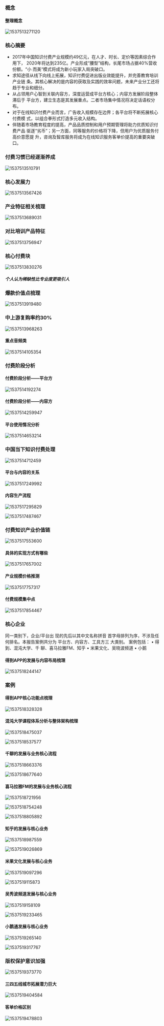 ### 概念

#### 整理概念

![1537513271120](C:\Users\Administrator\Desktop\项目计划书相关\在线知识付费主要点域\img\1537513271120.png)

### 核心摘要

- 2017年中国知识付费产业规模约49亿元，在人才、时长、定价等因素综合作用下， 2020年将达到235亿。产业形成“腰型”结构，长尾市场占据40%营收份额。“小 而美“模式将成为新小玩家入局突破口。
- 求知途径从线下向线上拓展，知识付费促进出版业效能提升，并完善教育培训产业链 条。其核心解决的是内容的获取及实践的效率问题，未来产业分工还将趋于专业和细分。
- 从占领用户心智到关联内容方，深度运营成平台方核心；内容方发展阶段整体滞后于 平台方，建立生态是其发展重点。二者市场集中情况将决定话语权分布。
- 对于在线知识付费产业而言，广告收入规模存在边界；各平台将不断拓展核心付费模 式，以组合拳形式打造多元收入结构。
- 伴随着市场教育程度的提高，产品品质控制和用户预期管理将助力优质知识付费产品 驱逐“劣币”；另一方面，同等服务的价格将下降，但用户为优质服务付高价意愿提 升，咨询及智库服务将成为在线知识服务客单价提高的重要突破口。

### 付费习惯已经逐渐养成

![1537513510791](C:\Users\Administrator\Desktop\项目计划书相关\在线知识付费主要点域\img\1537513510791.png)

### 核心发展力

![1537513567426](C:\Users\Administrator\Desktop\项目计划书相关\在线知识付费主要点域\img\1537513567426.png)

### 产业特征相关梳理

![1537513689031](C:\Users\Administrator\Desktop\项目计划书相关\在线知识付费主要点域\img\1537513689031.png)

### 对比培训产品特征

![1537513756947](C:\Users\Administrator\Desktop\项目计划书相关\在线知识付费主要点域\img\1537513756947.png)

### 核心付费块

![1537513830276](C:\Users\Administrator\Desktop\项目计划书相关\在线知识付费主要点域\img\1537513830276.png)

##### 个人认为稀缺性比专业度更吸引人

### 爆款价值点梳理

![1537513919480](C:\Users\Administrator\Desktop\项目计划书相关\在线知识付费主要点域\img\1537513919480.png)

### 中上游复购率约30% 

![1537513968263](C:\Users\Administrator\Desktop\项目计划书相关\在线知识付费主要点域\img\1537513968263.png)

#### 重点音频类

![1537514105354](C:\Users\Administrator\Desktop\项目计划书相关\在线知识付费主要点域\img\1537514105354.png)

### 付费阶段分析

#### 付费阶段分析——平台方

![1537514192274](C:\Users\Administrator\Desktop\项目计划书相关\在线知识付费主要点域\img\1537514192274.png)



#### 付费阶段分析——内容方

![1537514259947](C:\Users\Administrator\Desktop\项目计划书相关\在线知识付费主要点域\img\1537514259947.png)

#### 平台使用情况分析

![1537514653214](C:\Users\Administrator\Desktop\项目计划书相关\在线知识付费主要点域\img\1537514653214.png)

### 中国当下知识付费处理

![1537514712459](C:\Users\Administrator\Desktop\项目计划书相关\在线知识付费主要点域\img\1537514712459.png)

#### 平台与内容的关系

![1537517249992](C:\Users\Administrator\Desktop\项目计划书相关\在线知识付费主要点域\img\1537517249992.png)

#### 内容生产流程

![1537517295829](C:\Users\Administrator\Desktop\项目计划书相关\在线知识付费主要点域\img\1537517295829.png)

![1537517487467](C:\Users\Administrator\Desktop\项目计划书相关\在线知识付费主要点域\img\1537517487467.png)

### 付费知识产业价值链

![1537517553600](C:\Users\Administrator\Desktop\项目计划书相关\在线知识付费主要点域\img\1537517553600.png)

#### 具体的实现方式有哪些

![1537517657002](C:\Users\Administrator\Desktop\项目计划书相关\在线知识付费主要点域\img\1537517657002.png)

#### 产业规模价格推测

![1537517757317](C:\Users\Administrator\Desktop\项目计划书相关\在线知识付费主要点域\img\1537517757317.png)

#### 付费规模集中点

![1537517854467](C:\Users\Administrator\Desktop\项目计划书相关\在线知识付费主要点域\img\1537517854467.png)

### 核心企业

同一类别下，企业/平台出 现的先后以其中文名称拼音 首字母排列为序，不涉及任 何排名。本报告案例共分为 平台方、内容方、工具方三 大类别。
案例包括： • 得到、混沌大学、千 聊、喜马拉雅FM、知乎 • 米果文化、吴晓波频道 • 小鹅

#### 得到APP的发展与内容布局梳理

![1537518244147](C:\Users\Administrator\Desktop\项目计划书相关\在线知识付费主要点域\img\1537518244147.png)

### 案例

#### 得到APP核心功能点梳理

![1537518328328](C:\Users\Administrator\Desktop\项目计划书相关\在线知识付费主要点域\img\1537518328328.png)

#### 混沌大学课程体系分析与整体架构梳理

![1537518475037](C:\Users\Administrator\Desktop\项目计划书相关\在线知识付费主要点域\img\1537518475037.png)

![1537518537577](C:\Users\Administrator\Desktop\项目计划书相关\在线知识付费主要点域\img\1537518537577.png)

#### 千聊的发展与业务核心流程

![1537518663376](C:\Users\Administrator\Desktop\项目计划书相关\在线知识付费主要点域\img\1537518663376.png)

![1537518677640](C:\Users\Administrator\Desktop\项目计划书相关\在线知识付费主要点域\img\1537518677640.png)

#### 喜马拉雅FM的发展与业务核心流程

![1537518721956](C:\Users\Administrator\Desktop\项目计划书相关\在线知识付费主要点域\img\1537518721956.png)

![1537518754248](C:\Users\Administrator\Desktop\项目计划书相关\在线知识付费主要点域\img\1537518754248.png)

![1537518805892](C:\Users\Administrator\Desktop\项目计划书相关\在线知识付费主要点域\img\1537518805892.png)

#### 知乎的发展与核心业务

![1537518987559](C:\Users\Administrator\Desktop\项目计划书相关\在线知识付费主要点域\img\1537518987559.png)

![1537519026869](C:\Users\Administrator\Desktop\项目计划书相关\在线知识付费主要点域\img\1537519026869.png)

#### 米果文化发展与核心业务

![1537519097296](C:\Users\Administrator\Desktop\项目计划书相关\在线知识付费主要点域\img\1537519097296.png)

![1537519115873](C:\Users\Administrator\Desktop\项目计划书相关\在线知识付费主要点域\img\1537519115873.png)

#### 吴秀波频道发展与核心业务

![1537519158109](C:\Users\Administrator\Desktop\项目计划书相关\在线知识付费主要点域\img\1537519158109.png)

![1537519233465](C:\Users\Administrator\Desktop\项目计划书相关\在线知识付费主要点域\img\1537519233465.png)

#### 小鹅通发展与核心业务

![1537519265140](C:\Users\Administrator\Desktop\项目计划书相关\在线知识付费主要点域\img\1537519265140.png)

![1537519317767](C:\Users\Administrator\Desktop\项目计划书相关\在线知识付费主要点域\img\1537519317767.png)

### 版权保护意识加强

![1537519373770](C:\Users\Administrator\Desktop\项目计划书相关\在线知识付费主要点域\img\1537519373770.png)

#### 三四五线城市拓展潜力巨大

![1537519404584](C:\Users\Administrator\Desktop\项目计划书相关\在线知识付费主要点域\img\1537519404584.png)

#### 客单价格区别

![1537519478803](C:\Users\Administrator\Desktop\项目计划书相关\在线知识付费主要点域\img\1537519478803.png)